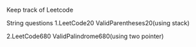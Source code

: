 Keep track of Leetcode

String questions
1.LeetCode20   ValidParentheses20(using stack)

2.LeetCode680  ValidPalindrome680(using two pointer)
